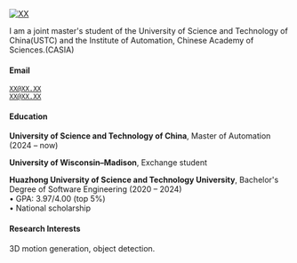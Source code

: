 [![XX](https://img.shields.io/badge/XX-github-blue?logo=github)](https://github.com/XX)

I am a joint master's student of the University of Science and Technology of China(USTC) and the Institute of Automation, Chinese Academy of Sciences.(CASIA)

#### Email  
<code>XX@XX.XX</code>  
<code>XX@XX.XX</code>

#### Education  
**University of Science and Technology of China**, Master of Automation (2024 – now)  

**University of Wisconsin–Madison**, Exchange student <br>  

**Huazhong University of Science and Technology University**, Bachelor's Degree of Software Engineering (2020 – 2024)  
• GPA: 3.97/4.00 (top 5%)  
• National scholarship

#### Research Interests  
3D motion generation, object detection.

